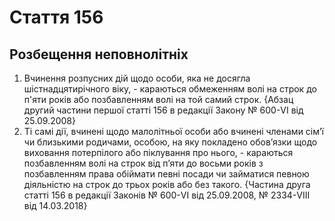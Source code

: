 Cтаття 156
====
Розбещення неповнолітніх
----
1. Вчинення розпусних дій щодо особи, яка не досягла шістнадцятирічного віку, -
караються обмеженням волі на строк до п'яти років або позбавленням волі на той самий строк.
{Абзац другий частини першої статті 156 в редакції Закону № 600-VI від 25.09.2008}
2. Ті самі дії, вчинені щодо малолітньої особи або вчинені членами сім’ї чи близькими родичами, особою, на яку покладено обов’язки щодо виховання потерпілого або піклування про нього, -
караються позбавленням волі на строк від п’яти до восьми років з позбавленням права обіймати певні посади чи займатися певною діяльністю на строк до трьох років або без такого.
{Частина друга статті 156 в редакції Законів № 600-VI від 25.09.2008, № 2334-VIII від 14.03.2018}
